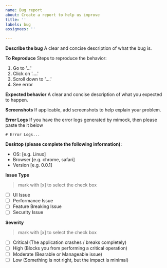 ```yaml
---
name: Bug report
about: Create a report to help us improve
title: ''
labels: bug
assignees: ''

---
```


**Describe the bug**
A clear and concise description of what the bug is.

**To Reproduce**
Steps to reproduce the behavior:
1. Go to '...'
2. Click on '....'
3. Scroll down to '....'
4. See error

**Expected behavior**
A clear and concise description of what you expected to happen.

**Screenshots**
If applicable, add screenshots to help explain your problem.

**Error Logs**
If you have the error logs generated by mimock, then please paste the it below

```
# Error Logs...
```

**Desktop (please complete the following information):**
 - OS: [e.g. Linux]
 - Browser [e.g. chrome, safari]
 - Version [e.g. 0.0.1]

**Issue Type**
>mark with [x] to select the check box

- [ ] UI Issue
- [ ] Performance Issue
- [ ] Feature Breaking Issue
- [ ] Security Issue

**Severity**
>mark with [x] to select the check box

- [ ] Critical (The application crashes / breaks completely)
- [ ] High (Blocks you from performing a critical operation)
- [ ] Moderate (Bearable or Manageable issue) 
- [ ] Low (Something is not right, but the impact is minimal)
